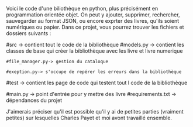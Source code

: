 Voici le code d'une biliothèque en python, plus précisément en programmation orientée objet. On peut y ajouter, supprimer, rechercher, sauvegarder au format JSON, ou encore exprter des livres, qu'ils soient numériques ou papier. Dans ce projet, vous pourrez trouver les fichiers et dossiers suivants :

#src -> contient tout le code de la bibliothèque
    #models.py -> contient les classes de base qui créer la bibliothèque avec les livre et livre numerique
    

    #file_manager.py-> gestion du cataloque

    #exeption.py-> s'occupe de repérer les erreurs dans la bibliothèque

#test -> contient les page de code qui testent tout l code de la bibliothèque


  #main.py -> point d'entrée pour y mettre des livre 
  #requirements.txt -> dépendances du projet

J'aimerais préciser qu'il est possible qu'il y ai de petites parties (vraiment petites) sur lesquelles Charles Payet et moi avont travaillé ensemble.
